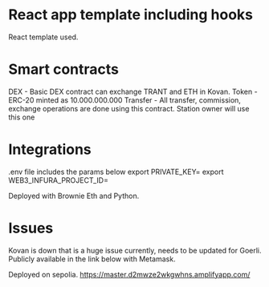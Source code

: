# React app template including hooks

React template used.

# Smart contracts

DEX - Basic DEX contract can exchange TRANT and ETH in Kovan.
Token - ERC-20 minted as 10.000.000.000
Transfer - All transfer, commission, exchange operations are done using this contract. Station owner will use this one

# Integrations

.env file includes the params below
export PRIVATE_KEY=
export WEB3_INFURA_PROJECT_ID=

Deployed with Brownie Eth and Python.

# Issues

Kovan is down that is a huge issue currently, needs to be updated for Goerli. Publicly available in the link below with Metamask.

Deployed on sepolia.
https://master.d2mwze2wkgwhns.amplifyapp.com/
